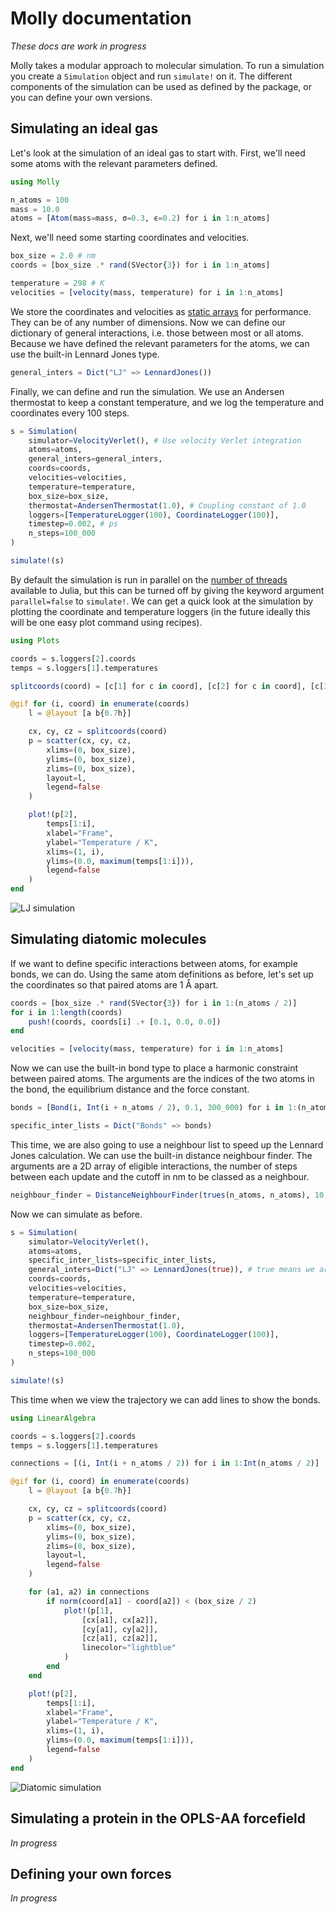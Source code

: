 # Molly documentation

*These docs are work in progress*

Molly takes a modular approach to molecular simulation.
To run a simulation you create a `Simulation` object and run `simulate!` on it.
The different components of the simulation can be used as defined by the package, or you can define your own versions.

## Simulating an ideal gas

Let's look at the simulation of an ideal gas to start with.
First, we'll need some atoms with the relevant parameters defined.
```julia
using Molly

n_atoms = 100
mass = 10.0
atoms = [Atom(mass=mass, σ=0.3, ϵ=0.2) for i in 1:n_atoms]
```
Next, we'll need some starting coordinates and velocities.
```julia
box_size = 2.0 # nm
coords = [box_size .* rand(SVector{3}) for i in 1:n_atoms]

temperature = 298 # K
velocities = [velocity(mass, temperature) for i in 1:n_atoms]
```
We store the coordinates and velocities as [static arrays](https://github.com/JuliaArrays/StaticArrays.jl) for performance.
They can be of any number of dimensions.
Now we can define our dictionary of general interactions, i.e. those between most or all atoms.
Because we have defined the relevant parameters for the atoms, we can use the built-in Lennard Jones type.
```julia
general_inters = Dict("LJ" => LennardJones())
```
Finally, we can define and run the simulation.
We use an Andersen thermostat to keep a constant temperature, and we log the temperature and coordinates every 100 steps.
```julia
s = Simulation(
    simulator=VelocityVerlet(), # Use velocity Verlet integration
    atoms=atoms,
    general_inters=general_inters,
    coords=coords,
    velocities=velocities,
    temperature=temperature,
    box_size=box_size,
    thermostat=AndersenThermostat(1.0), # Coupling constant of 1.0
    loggers=[TemperatureLogger(100), CoordinateLogger(100)],
    timestep=0.002, # ps
    n_steps=100_000
)

simulate!(s)
```
By default the simulation is run in parallel on the [number of threads](https://docs.julialang.org/en/v1/manual/parallel-computing/#man-multithreading-1) available to Julia, but this can be turned off by giving the keyword argument `parallel=false` to `simulate!`.
We can get a quick look at the simulation by plotting the coordinate and temperature loggers (in the future ideally this will be one easy plot command using recipes).
```julia
using Plots

coords = s.loggers[2].coords
temps = s.loggers[1].temperatures

splitcoords(coord) = [c[1] for c in coord], [c[2] for c in coord], [c[3] for c in coord]

@gif for (i, coord) in enumerate(coords)
    l = @layout [a b{0.7h}]

    cx, cy, cz = splitcoords(coord)
    p = scatter(cx, cy, cz,
        xlims=(0, box_size),
        ylims=(0, box_size),
        zlims=(0, box_size),
        layout=l,
        legend=false
    )

    plot!(p[2],
        temps[1:i],
        xlabel="Frame",
        ylabel="Temperature / K",
        xlims=(1, i),
        ylims=(0.0, maximum(temps[1:i])),
        legend=false
    )
end
```
![LJ simulation](images/sim_lj.gif)

## Simulating diatomic molecules

If we want to define specific interactions between atoms, for example bonds, we can do.
Using the same atom definitions as before, let's set up the coordinates so that paired atoms are 1 Å apart.
```julia
coords = [box_size .* rand(SVector{3}) for i in 1:(n_atoms / 2)]
for i in 1:length(coords)
    push!(coords, coords[i] .+ [0.1, 0.0, 0.0])
end

velocities = [velocity(mass, temperature) for i in 1:n_atoms]
```
Now we can use the built-in bond type to place a harmonic constraint between paired atoms.
The arguments are the indices of the two atoms in the bond, the equilibrium distance and the force constant.
```julia
bonds = [Bond(i, Int(i + n_atoms / 2), 0.1, 300_000) for i in 1:(n_atoms / 2)]

specific_inter_lists = Dict("Bonds" => bonds)
```
This time, we are also going to use a neighbour list to speed up the Lennard Jones calculation.
We can use the built-in distance neighbour finder.
The arguments are a 2D array of eligible interactions, the number of steps between each update and the cutoff in nm to be classed as a neighbour.
```julia
neighbour_finder = DistanceNeighbourFinder(trues(n_atoms, n_atoms), 10, 1.2)
```
Now we can simulate as before.
```julia
s = Simulation(
    simulator=VelocityVerlet(),
    atoms=atoms,
    specific_inter_lists=specific_inter_lists,
    general_inters=Dict("LJ" => LennardJones(true)), # true means we are using the neighbour list for this interaction
    coords=coords,
    velocities=velocities,
    temperature=temperature,
    box_size=box_size,
    neighbour_finder=neighbour_finder,
    thermostat=AndersenThermostat(1.0),
    loggers=[TemperatureLogger(100), CoordinateLogger(100)],
    timestep=0.002,
    n_steps=100_000
)

simulate!(s)
```
This time when we view the trajectory we can add lines to show the bonds.
```julia
using LinearAlgebra

coords = s.loggers[2].coords
temps = s.loggers[1].temperatures

connections = [(i, Int(i + n_atoms / 2)) for i in 1:Int(n_atoms / 2)]

@gif for (i, coord) in enumerate(coords)
    l = @layout [a b{0.7h}]

    cx, cy, cz = splitcoords(coord)
    p = scatter(cx, cy, cz,
        xlims=(0, box_size),
        ylims=(0, box_size),
        zlims=(0, box_size),
        layout=l,
        legend=false
    )

    for (a1, a2) in connections
        if norm(coord[a1] - coord[a2]) < (box_size / 2)
            plot!(p[1],
                [cx[a1], cx[a2]],
                [cy[a1], cy[a2]],
                [cz[a1], cz[a2]],
                linecolor="lightblue"
            )
        end
    end

    plot!(p[2],
        temps[1:i],
        xlabel="Frame",
        ylabel="Temperature / K",
        xlims=(1, i),
        ylims=(0.0, maximum(temps[1:i])),
        legend=false
    )
end
```
![Diatomic simulation](images/sim_diatomic.gif)

## Simulating a protein in the OPLS-AA forcefield

*In progress*

## Defining your own forces

*In progress*
